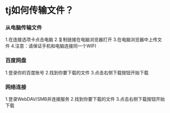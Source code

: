 <!-- ---
title: tq如何传输文件？
date: 2022-04-23 16:17:32
--- -->

# tj如何传输文件？

### 从电脑传输文件

1.在连接选项卡点击电脑
2.复制链接在电脑浏览器打开
3.在电脑浏览器中上传文件
4.注意：请保证手机和电脑连接同一个WIFI

### 百度网盘

1.登录你的百度账号
2.找到你要下载的文件
3.点击右侧下载按钮开始下载


### 网络连接
1.登录WebDAV/SMB并连接服务
2.找到你要下载的文件
3.点击右侧下载按钮开始下载
